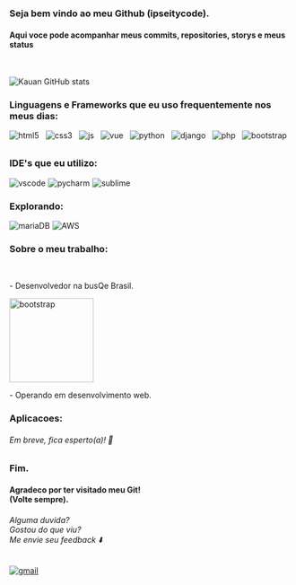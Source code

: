 ### Seja bem vindo ao meu Github (ipseitycode). 
<h4>Aqui voce pode acompanhar meus commits, repositories, storys e meus <br/>status</h4>
‎ ‎ ‎ ‎ ‎ ‎ ‎ ‎ ‎ ‎ ‎ ‎ ‎ ‎ ‎ ‎ ‎ ‎ ‎ ‎ ‎ ‎ 

![Kauan GitHub stats](https://github-readme-stats.vercel.app/api?username=Ipseitycode&show_icons=true&theme=dracula)

 ### Linguagens e Frameworks que eu uso frequentemente nos meus dias:
<div style="display: inline-block">
<img align="center" alt="html5" src="https://img.shields.io/badge/HTML5-E34F26?style=for-the-badge&logo=html5&logoColor=white" style="margin: 0 8px 8px 0;" />
<img align="center" alt="css3" src="https://img.shields.io/badge/CSS3-1572B6?style=for-the-badge&logo=css3&logoColor=white" style="margin: 0 8px 8px 0;" />
<img align="center" alt="js" src="https://img.shields.io/badge/JavaScript-F7DF1E?style=for-the-badge&logo=javascript&logoColor=black" style="margin: 0 8px 8px 0;" />
<img align="center" alt="vue" src="https://img.shields.io/badge/Vue.js-35495E?style=for-the-badge&logo=vue.js&logoColor=4FC08D" style="margin: 0 8px 8px 0;" />
<img align="center" alt="python" src="https://img.shields.io/badge/Python-3776AB?style=for-the-badge&logo=python&logoColor=white" style="margin: 0 8px 8px 0;" />
<img align="center" alt="django" src="https://img.shields.io/badge/Django-092E20?style=for-the-badge&logo=django&logoColor=white" style="margin: 0 8px 8px 0;" />
<img align="center" alt="php" src="https://img.shields.io/badge/PHP-777BB4?style=for-the-badge&logo=php&logoColor=white" style="margin: 0 8px 8px 0;" />
<img align="center" alt="bootstrap" src="https://img.shields.io/badge/Bootstrap-563D7C?style=for-the-badge&logo=bootstrap&logoColor=white" style="margin: 0 8px 8px 0;" />
</div>

### IDE's que eu utilizo:
<div style="display: flex; gap: 5px;">
    <img align="center" alt="vscode" src="https://img.shields.io/badge/Visual_Studio_Code-0078D4?style=for-the-badge&logo=visual%20studio%20code&logoColor=white" />
    <img align="center" alt="pycharm" src="https://img.shields.io/badge/PyCharm-000000.svg?&style=for-the-badge&logo=PyCharm&logoColor=white" />
    <img align="center" alt="sublime" src="https://img.shields.io/badge/sublime_text-%23575757.svg?&style=for-the-badge&logo=sublime-text&logoColor=important" />
</div>

### Explorando:
<div style="display: flex; gap: 5px;">
    <img align="center" alt="mariaDB" src="https://img.shields.io/badge/MariaDB-003545?style=for-the-badge&logo=mariadb&logoColor=white" />
    <img align="center" alt="AWS" src="https://img.shields.io/badge/Amazon_AWS-232F3E?style=for-the-badge&logo=amazon-aws&logoColor=white" />
    <img align="center" alt="" src="" />
</div>

### Sobre o meu trabalho:
<div><br/>
 <p>- Desenvolvedor na busQe Brasil.<p>
 <img height="150" align="center" alt="bootstrap" src="https://i.pinimg.com/736x/75/19/8f/75198fac7f3c02d67b14aeebbbe4e65f.jpg" />
 <p>- Operando em desenvolvimento web.<p>
</div>

### Aplicacoes:
<h6>Em breve, fica esperto(a)! 👀</h6>

### Fim.
<h4>Agradeco por ter visitado meu Git!<br/>
(Volte sempre).</h4>
<h6>Alguma duvida?<br/>
 Gostou do que viu?<br/>
 Me envie seu feedback ⬇️</h6>
<div style="display: inline-block;">
  <a href="mailto:cauandeveloper@gmail.com">
    <img align="center" alt="gmail" src="https://img.shields.io/badge/Gmail-D14836?style=for-the-badge&logo=gmail&logoColor=white" />
  </a>
</div>
